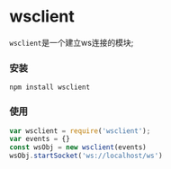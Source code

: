 # wsclient

`wsclient`是一个建立ws连接的模块;


### 安装
```
npm install wsclient
```

### 使用

```js
var wsclient = require('wsclient');
var events = {}
const wsObj = new wsclient(events)
wsObj.startSocket('ws://localhost/ws')

